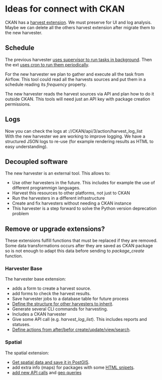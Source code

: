 # Ideas for connect with CKAN

CKAN has a [harvest extension](https://github.com/ckan/ckanext-harvest). We must preserve for UI and log analysis. Maybe we can delete all the others harvest extension after migrate them to the new harvester.  

## Schedule

The previous harvester [uses supervisor to run tasks in background](https://github.com/ckan/ckanext-harvest/blob/master/config/supervisor/ckan_harvesting.conf). Then the ext [uses cron to run them periodically](https://github.com/ckan/ckanext-harvest/blob/master/README.rst#setting-up-the-harvesters-on-a-production-server).  

For the new harvester we plan to gather and execute all the task from Airflow. This tool could read all the harvests sources and put them in a schedule reading its _frequency_ property.  

The new harvester reads the harvest sources via API and plan how to do it outside CKAN. This tools will need just an API key with package creation permissions.  

## Logs

Now you can check the logs at ://CKAN/api/3/action/harvest_log_list  
With the new harvester we are working to improve logging. We have a structured JSON logs to re-use (for example rendering results as HTML to easy understanding).  

## Decoupled software

The new harvester is an external tool. This allows to:
 - Use other harvesters in the future. This includes for example the use of different programmign languages.
 - Harvest this resources to other platforms, not just to CKAN 
 - Run the harvesters in a different infrastructure
 - Create and fix harvesters without needing a CKAN instance
 - This harvester is a step forward to solve the Python version deprecation problem

## Remove or upgrade extensions?

These extensions fulfill functions that must be replaced if they are removed.
Some data transformations occurs after they are saved as CKAN package so is not enough to adapt this data before sending to _package_create_ function.

### Harvester Base
The harvester base extension:
 - adds a form to create a harvest source.
 - add forms to check the harvest results.
 - Save harvester jobs to a database table for future process
 - [Define the structure for other harvesters to inherit](https://github.com/ckan/ckanext-harvest/blob/master/ckanext/harvest/interfaces.py).
 - Generate several CLI commands for harvesting.
 - Includes a CKAN harvester
 - Give some API call (e.g. _harvest_log_list_). This includes reports and statuses.
 - [Define actions from after/befor create/update/view/search](https://github.com/ckan/ckanext-harvest/blob/master/ckanext/harvest/plugin.py#L28).

### Spatial

The spatial extension:
 - [Get spatial data and save it in PostGIS](https://github.com/GSA/ckanext-spatial/blob/datagov/ckanext/spatial/plugin.py#L99).
 - add extra info (maps) for packages with some [HTML snipets](https://github.com/gsa/ckanext-spatial/tree/master/ckanext/spatial/templates/spatial/snippets).  
 - [add new API calls](https://github.com/GSA/ckanext-spatial/blob/ce4f03bcd2000f98de1a9534dce92de674eb9806/ckanext/spatial/plugin.py#L393) and [geo queries](https://github.com/GSA/ckanext-spatial/blob/ce4f03bcd2000f98de1a9534dce92de674eb9806/ckanext/spatial/plugin.py#L306)